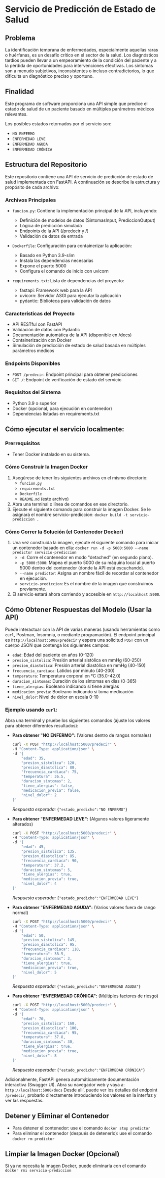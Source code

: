 # Servicio de Predicción de Estado de Salud

## Problema

La identificación temprana de enfermedades, especialmente aquellas raras o huérfanas, es un desafío crítico en el sector de la salud. Los diagnósticos tardíos pueden llevar a un empeoramiento de la condición del paciente y a la pérdida de oportunidades para intervenciones efectivas. Los síntomas son a menudo subjetivos, inconsistentes o incluso contradictorios, lo que dificulta un diagnóstico preciso y oportuno.

## Finalidad

Este programa de software proporciona una API simple que predice el estado de salud de un paciente basado en múltiples parámetros médicos relevantes.

Los posibles estados retornados por el servicio son:
*   `NO ENFERMO`
*   `ENFERMEDAD LEVE`
*   `ENFERMEDAD AGUDA`
*   `ENFERMEDAD CRÓNICA`

## Estructura del Repositorio

Este repositorio contiene una API de servicio de predicción de estado de salud implementada con FastAPI. A continuación se describe la estructura y propósito de cada archivo:

### Archivos Principales

- `funcion.py`: Contiene la implementación principal de la API, incluyendo:
  - Definición de modelos de datos (SintomasInput, PrediccionOutput)
  - Lógica de predicción simulada
  - Endpoints de la API (/predecir y /)
  - Validación de datos de entrada

- `Dockerfile`: Configuración para containerizar la aplicación:
  - Basado en Python 3.9-slim
  - Instala las dependencias necesarias
  - Expone el puerto 5000
  - Configura el comando de inicio con uvicorn

- `requirements.txt`: Lista de dependencias del proyecto:
  - fastapi: Framework web para la API
  - uvicorn: Servidor ASGI para ejecutar la aplicación
  - pydantic: Biblioteca para validación de datos

### Características del Proyecto

- API RESTful con FastAPI
- Validación de datos con Pydantic
- Documentación automática de la API (disponible en /docs)
- Containerización con Docker
- Simulación de predicción de estado de salud basada en múltiples parámetros médicos

### Endpoints Disponibles

- `POST /predecir`: Endpoint principal para obtener predicciones
- `GET /`: Endpoint de verificación de estado del servicio

### Requisitos del Sistema

- Python 3.9 o superior
- Docker (opcional, para ejecución en contenedor)
- Dependencias listadas en requirements.txt

## Cómo ejecutar el servicio localmente:

### Prerrequisitos
*   Tener Docker instalado en su sistema.

### Cómo Construir la Imagen Docker
1.  Asegúrese de tener los siguientes archivos en el mismo directorio:
    *   `funcion.py`
    *   `requirements.txt`
    *   `Dockerfile`
    *   `README.md` (este archivo)
2.  Abra una terminal o línea de comandos en ese directorio.
3.  Ejecute el siguiente comando para construir la imagen Docker. Se le asignará el nombre servicio-prediccion:
    ```docker build -t servicio-prediccion .```

### Cómo Correr la Solución (el Contenedor Docker)
1.  Una vez construida la imagen, ejecute el siguiente comando para iniciar un contenedor basado en ella:
    ```docker run -d -p 5000:5000 --name predictor servicio-prediccion```
    *   `-d`: Corre el contenedor en modo "detached" (en segundo plano).
    *   `-p 5000:5000`: Mapea el puerto 5000 de su máquina local al puerto 5000 dentro del contenedor (donde la API está escuchando).
    *   `--name predictor`: Asigna un nombre fácil de recordar al contenedor en ejecución.
    *   `servicio-prediccion`: Es el nombre de la imagen que construimos previamente.
2.  El servicio estará ahora corriendo y accesible en `http://localhost:5000`.

## Cómo Obtener Respuestas del Modelo (Usar la API)
Puede interactuar con la API de varias maneras (usando herramientas como `curl`, Postman, Insomnia, o mediante programación). El endpoint principal es `http://localhost:5000/predecir` y espera una solicitud `POST` con un cuerpo JSON que contenga los siguientes campos:

* `edad`: Edad del paciente en años (0-120)
* `presion_sistolica`: Presión arterial sistólica en mmHg (60-250)
* `presion_diastolica`: Presión arterial diastólica en mmHg (40-150)
* `frecuencia_cardiaca`: Latidos por minuto (40-200)
* `temperatura`: Temperatura corporal en °C (35.0-42.0)
* `duracion_sintomas`: Duración de los síntomas en días (0-365)
* `tiene_alergias`: Booleano indicando si tiene alergias
* `medicacion_previa`: Booleano indicando si toma medicación
* `nivel_dolor`: Nivel de dolor en escala 0-10

### Ejemplo usando `curl`:
Abra una terminal y pruebe los siguientes comandos (ajuste los valores para obtener diferentes resultados):

*   **Para obtener "NO ENFERMO":** (Valores dentro de rangos normales)
    ```bash
    curl -X POST "http://localhost:5000/predecir" \
    -H "Content-Type: application/json" \
    -d '{
        "edad": 35,
        "presion_sistolica": 120,
        "presion_diastolica": 80,
        "frecuencia_cardiaca": 75,
        "temperatura": 36.5,
        "duracion_sintomas": 2,
        "tiene_alergias": false,
        "medicacion_previa": false,
        "nivel_dolor": 2
    }'
    ```
    *Respuesta esperada:* `{"estado_predicho":"NO ENFERMO"}`

*   **Para obtener "ENFERMEDAD LEVE":** (Algunos valores ligeramente alterados)
    ```bash
    curl -X POST "http://localhost:5000/predecir" \
    -H "Content-Type: application/json" \
    -d '{
        "edad": 45,
        "presion_sistolica": 135,
        "presion_diastolica": 85,
        "frecuencia_cardiaca": 90,
        "temperatura": 37.2,
        "duracion_sintomas": 5,
        "tiene_alergias": true,
        "medicacion_previa": true,
        "nivel_dolor": 4
    }'
    ```
    *Respuesta esperada:* `{"estado_predicho":"ENFERMEDAD LEVE"}`

*   **Para obtener "ENFERMEDAD AGUDA":** (Varios valores fuera de rango normal)
    ```bash
    curl -X POST "http://localhost:5000/predecir" \
    -H "Content-Type: application/json" \
    -d '{
        "edad": 50,
        "presion_sistolica": 145,
        "presion_diastolica": 95,
        "frecuencia_cardiaca": 110,
        "temperatura": 38.5,
        "duracion_sintomas": 3,
        "tiene_alergias": true,
        "medicacion_previa": true,
        "nivel_dolor": 5
    }'
    ```
    *Respuesta esperada:* `{"estado_predicho":"ENFERMEDAD AGUDA"}`

*   **Para obtener "ENFERMEDAD CRÓNICA":** (Múltiples factores de riesgo)
    ```bash
    curl -X POST "http://localhost:5000/predecir" \
    -H "Content-Type: application/json" \
    -d '{
        "edad": 70,
        "presion_sistolica": 160,
        "presion_diastolica": 100,
        "frecuencia_cardiaca": 95,
        "temperatura": 37.8,
        "duracion_sintomas": 30,
        "tiene_alergias": true,
        "medicacion_previa": true,
        "nivel_dolor": 8
    }'
    ```
    *Respuesta esperada:* `{"estado_predicho":"ENFERMEDAD CRÓNICA"}`

Adicionalmente, FastAPI genera automáticamente documentación interactiva (Swagger UI). Abra su navegador web y vaya a: `http://localhost:5000/docs`
Desde allí, puede ver los detalles del endpoint `/predecir`, probarlo directamente introduciendo los valores en la interfaz y ver las respuestas.

## Detener y Eliminar el Contenedor
*   Para detener el contenedor: use el comando ```docker stop predictor```
*   Para eliminar el contenedor (después de detenerlo): use el comando ```docker rm predictor```

## Limpiar la Imagen Docker (Opcional)
Si ya no necesita la imagen Docker, puede eliminarla con el comando ```docker rmi servicio-prediccion```
